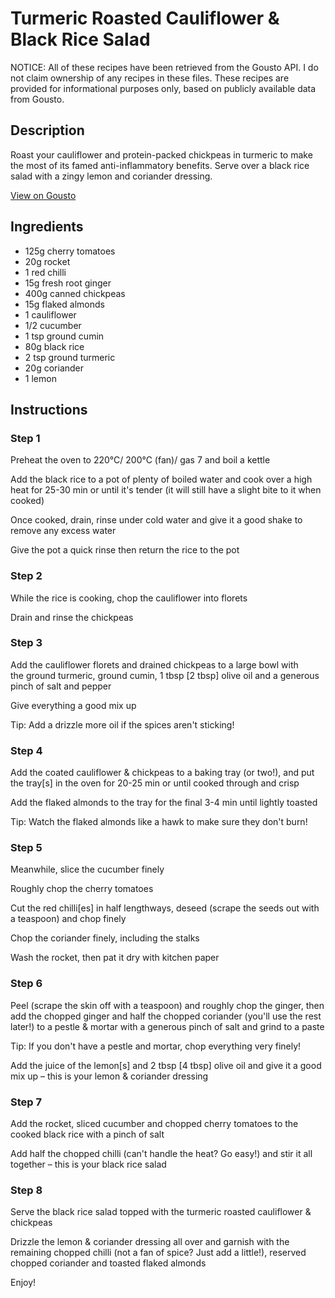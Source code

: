 # Turmeric Roasted Cauliflower & Black Rice Salad

NOTICE: All of these recipes have been retrieved from the Gousto API. I do not claim ownership of any recipes in these files. These recipes are provided for informational purposes only, based on publicly available data from Gousto.

## Description

Roast your cauliflower and protein-packed chickpeas in turmeric to make the most of its famed anti-inflammatory benefits. Serve over a black rice salad with a zingy lemon and coriander dressing.

[View on Gousto](https://www.gousto.co.uk/recipes/cookbook/turmeric-roasted-cauliflower-black-rice-salad)

## Ingredients

- 125g cherry tomatoes
- 20g rocket
- 1 red chilli
- 15g fresh root ginger 
- 400g canned chickpeas
- 15g flaked almonds
- 1 cauliflower
- 1/2 cucumber
- 1 tsp ground cumin
- 80g black rice
- 2 tsp ground turmeric
- 20g coriander
- 1 lemon

## Instructions


### Step 1

Preheat the oven to 220°C/ 200°C (fan)/ gas 7 and boil a kettle

Add the black rice to a pot of plenty of boiled water and cook over a high heat for 25-30 min or until it's tender (it will still have a slight bite to it when cooked)

Once cooked, drain, rinse under cold water and give it a good shake to remove any excess water

Give the pot a quick rinse then return the rice to the pot


### Step 2

While the rice is cooking, chop the cauliflower into florets

Drain and rinse the chickpeas


### Step 3

Add the cauliflower florets and drained chickpeas to a large bowl with the ground turmeric, ground cumin, 1 tbsp<span class="text-danger"> [2 tbsp]</span> olive oil and a generous pinch of salt and pepper

Give everything a good mix up

Tip: Add a drizzle more oil if the spices aren't sticking!


### Step 4

Add the coated cauliflower & chickpeas to a baking tray (or two!), and put the tray<span class="text-danger">[s]</span> in the oven for 20-25 min or until cooked through and crisp

Add the flaked almonds to the tray for the final 3-4 min until lightly toasted

Tip: Watch the flaked almonds like a hawk to make sure they don't burn!


### Step 5

Meanwhile, slice the cucumber finely

Roughly chop the cherry tomatoes

Cut the red chilli<span class="text-danger">[es]</span> in half lengthways, deseed (scrape the seeds out with a teaspoon) and chop finely

Chop the coriander finely, including the stalks

Wash the rocket, then pat it dry with kitchen paper


### Step 6

Peel (scrape the skin off with a teaspoon) and roughly chop the ginger, then add the chopped ginger and half the chopped coriander (you'll use the rest later!) to a pestle & mortar with a generous pinch of salt and grind to a paste

Tip: If you don't have a pestle and mortar, chop everything very finely!

Add the juice of the lemon<span class="text-danger">[s]</span> and 2 tbsp<span class="text-danger"> [4 tbsp] </span>olive oil and give it a good mix up – this is your lemon & coriander dressing


### Step 7

Add the rocket, sliced cucumber and chopped cherry tomatoes to the cooked black rice with a pinch of salt

Add half the chopped chilli (can't handle the heat? Go easy!) and stir it all together – this is your black rice salad

### Step 8

Serve the black rice salad topped with the turmeric roasted cauliflower & chickpeas

Drizzle the lemon & coriander dressing all over and garnish with the remaining chopped chilli (not a fan of spice? Just add a little!), reserved chopped coriander and toasted flaked almonds

Enjoy!


